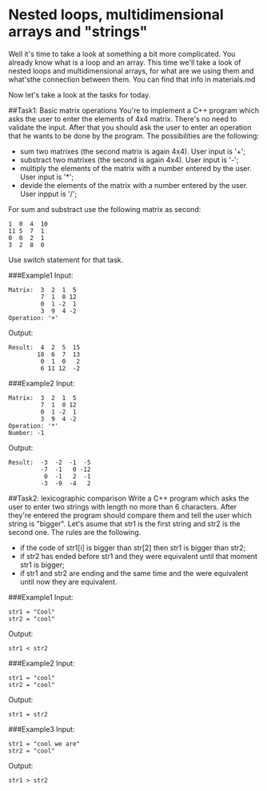 Nested loops, multidimensional arrays and "strings"
=====================

Well it's time to take a look at something a bit more complicated. You already know what is a loop and an array. This time we'll take a look of nested loops and multidimensional arrays, for what are we using them and what'sthe connection between them. You can find that info in materials.md

Now let's take a look at the tasks for today.

##Task1: Basic matrix operations
You're to implement a C++ program which asks the user to enter the elements of 4x4 matrix.
There's no need to validate the input. After that you should ask the user to enter an operation that he wants to be done by the program. The possibilities are the following:
* sum two matrixes (the second matrix is again 4x4). User input is '+';
* substract two matrixes (the second is again 4x4). User input is '-';
* multiply the elements of the matrix with a number entered by the user. User input is '*';
* devide the elements of the matrix with a number entered by the user. User inpput is '/';

For sum and substract use the following matrix as second:
```
1  0  4  10
11 5  7  1
0  0  2  1
3  2  8  0
```
Use switch statement for that task.

###Example1
Input:
```
Matrix:  3  2  1  5
		 7  1  0 12
		 0  1 -2  1
		 3  9  4 -2
Operation: '+'

```
Output:
```
Result:  4  2  5  15
		18  6  7  13
		 0  1  0   2
		 6 11 12  -2
```

###Example2
Input:
```
Matrix:  3  2  1  5
		 7  1  0 12
		 0  1 -2  1
		 3  9  4 -2
Operation: '*'
Number: -1

```
Output:
```
Result:  -3  -2  -1  -5
		 -7  -1   0 -12
		  0  -1   2  -1
		 -3  -9  -4   2
```

##Task2: lexicographic comparison
Write a C++ program which asks the user to enter two strings with length no more than 6 characters. After they're entered the program should compare them and tell the user which string is "bigger".
Let's asume that str1 is the first string and str2 is the second one. The rules are the following.
* if the code of str1[i] is bigger than str[2] then str1 is bigger than str2;
* if str2 has ended before str1 and they were equivalent until that moment str1 is bigger;
* if str1 and str2 are ending and the same time and the were equivalent until now they are equivalent.

###Example1
Input:
```
str1 = "Cool"
str2 = "cool"
```
Output:
```
str1 < str2
```
###Example2
Input:
```
str1 = "cool"
str2 = "cool"
```
Output:
```
str1 = str2
```
###Example3
Input:
```
str1 = "cool we are"
str2 = "cool"
```
Output:
```
str1 > str2
``` 

